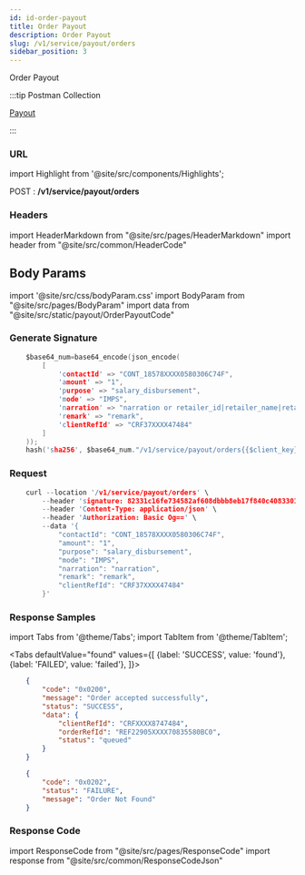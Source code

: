 ```yaml
---
id: id-order-payout
title: Order Payout
description: Order Payout
slug: /v1/service/payout/orders
sidebar_position: 3
---
```


Order Payout

:::tip Postman Collection

<a href="https://www.google.com" target="_blank">Payout</a>

:::

### URL

import Highlight from '@site/src/components/Highlights';

<Highlight className="post">POST</Highlight> : <strong>/v1/service/payout/orders</strong>

### Headers

import HeaderMarkdown from "@site/src/pages/HeaderMarkdown"
import header from "@site/src/common/HeaderCode"

<HeaderMarkdown data={header}/>

## Body Params

import '@site/src/css/bodyParam.css'
import BodyParam from "@site/src/pages/BodyParam"
import data from "@site/src/static/payout/OrderPayoutCode"

<BodyParam data={data}/>

### Generate Signature

```c title="Example Signature"
    $base64_num=base64_encode(json_encode(
        [
            'contactId' => "CONT_18578XXXX0580306C74F",
            'amount' => "1",
            'purpose' => "salary_disbursement",
            'mode' => "IMPS",
            'narration' => "narration or retailer_id|retailer_name|retailer_email|retailer_mobile|retailer_service" ,
            'remark' => "remark",
            'clientRefId' => "CRF37XXXX47484"
        ]
    ));
    hash('sha256', $base64_num."/v1/service/payout/orders{{$client_key}}####{{$salt_key}}");
```

### Request

```c title="Example Request"
    curl --location '/v1/service/payout/orders' \
        --header 'signature: 82331c16fe734582af608dbbb8eb17f840c4083301ea13146b716b544b1a2329' \
        --header 'Content-Type: application/json' \
        --header 'Authorization: Basic Og==' \
        --data '{
            "contactId": "CONT_18578XXXX0580306C74F",
            "amount": "1",
            "purpose": "salary_disbursement",
            "mode": "IMPS",
            "narration": "narration",
            "remark": "remark",
            "clientRefId": "CRF37XXXX47484"
        }'
```

### Response Samples

import Tabs from '@theme/Tabs';
import TabItem from '@theme/TabItem';

<Tabs
    defaultValue="found"
    values={[
        {label: 'SUCCESS', value: 'found'},
        {label: 'FAILED', value: 'failed'},
    ]}>

<TabItem value="found">

```json
    {
        "code": "0x0200",
        "message": "Order accepted successfully",
        "status": "SUCCESS",
        "data": {
            "clientRefId": "CRFXXXX8747484",
            "orderRefId": "REF22905XXXX70835580BC0",
            "status": "queued"
        }
    }
```

</TabItem>

<TabItem value="failed">

```json
    {
        "code": "0x0202",
        "status": "FAILURE",
        "message": "Order Not Found"
    }
```

</TabItem>
</Tabs>

### Response Code

import ResponseCode from "@site/src/pages/ResponseCode"
import response from "@site/src/common/ResponseCodeJson"

<ResponseCode data={response}/>
